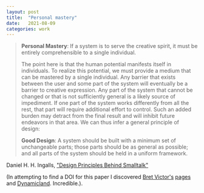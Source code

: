 ```yaml
---
layout: post
title:  "Personal mastery"
date:   2021-08-09
categories: work
---
```


> **Personal Mastery**: If a system is to serve the creative spirit, it must be entirely comprehensible to a single individual.
>
> The point here is that the human potential manifests itself in individuals. To realize this potential, we must provide a medium that can be mastered by a single individual. Any barrier that exists between the user and some part of the system will eventually be a barrier to creative expression. Any part of the system that cannot be changed or that is not sufficiently general is a likely source of impediment. If one part of the system works differently from all the rest, that part will require additional effort to control. Such an added burden may detract from the final result and will inhibit future endeavors in that area. We can thus infer a general principle of design:
>
> **Good Design**: A system should be built with a minimum set of unchangeable parts; those parts should be as general as possible; and all parts of the system should be held in a uniform framework.

Daniel H. H. Ingalls, ["Design Principles Behind Smalltalk"](https://www.semanticscholar.org/paper/Design-Principles-Behind-Smalltalk-Ingalls/374463f1237bb89c3c898aec0b88f76c0d98d87e)

(In attempting to find a DOI for this paper I discovered [Bret Victor's](https://en.wikipedia.org/wiki/Bret_Victor) [pages](http://worrydream.com/) and [Dynamicland](https://dynamicland.org/). Incredible.).
